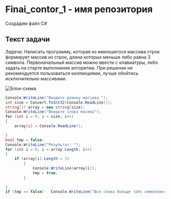 # Finai_contor_1 - имя репозитория
 Создадим файл C#

## Текст задачи

*Задача*. Написать программу, которая из имеюшегося массива строк формирует массив из строк,
длина которых меньше либо равна 3 символа. Первоначальный массив можно ввести с клавиатуры,
либо задать на старте выполнение алгоритма. При решении не рекомендуется пользоваться 
коллекциями, лучше обойтись исключительно массивами.

![Блок-схема](blok_shema.jpg)

``` c#
Console.WriteLine("Введите длинну массива ");
int size = Convert.ToInt32(Console.ReadLine());
string[]? array = new string[size];
Console.WriteLine("Введите слова масива");
for (int i = 0; i < size; i++)
{
    array[i] = Console.ReadLine();

}
bool tmp = false;
Console.WriteLine("Результат: ");
for (int i = 0; i < array.Length; i++)
{
    if (array[i].Length < 3) 
        {
            Console.WriteLine(array[i]);
            tmp = true;
        }
    
}
if (tmp == false)   Console.WriteLine("Все слова больше трёх символов=) ");
```